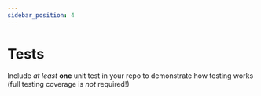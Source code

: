 ```yaml
---
sidebar_position: 4
---
```


# Tests

Include _at least_ **one** unit test in your repo to demonstrate how testing works (full testing coverage is _not_ required!)
